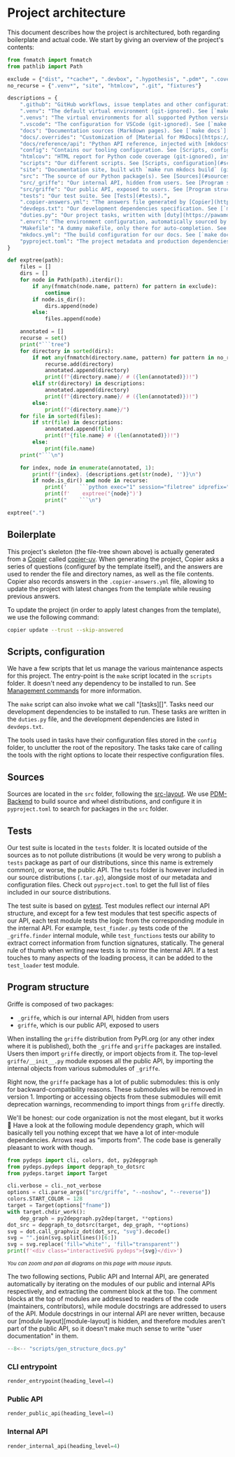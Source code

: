 # Project architecture

This document describes how the project is architectured, both regarding boilerplate and actual code. We start by giving an overview of the project's contents:

```python exec="1" session="filetree"
from fnmatch import fnmatch
from pathlib import Path

exclude = {"dist", "*cache*", ".devbox", ".hypothesis", ".pdm*", ".coverage*", "profile.*", ".gitpod*"}
no_recurse = {".venv*", "site", "htmlcov", ".git", "fixtures"}

descriptions = {
    ".github": "GitHub workflows, issue templates and other configuration.",
    ".venv": "The default virtual environment (git-ignored). See [`make setup`][command-setup] command.",
    ".venvs": "The virtual environments for all supported Python versions (git-ignored). See [`make setup`][command-setup] command.",
    ".vscode": "The configuration for VSCode (git-ignored). See [`make vscode`][command-vscode] command.",
    "docs": "Documentation sources (Markdown pages). See [`make docs`][task-docs] task.",
    "docs/.overrides": "Customization of [Material for MkDocs](https://squidfunk.github.io/mkdocs-material/)' templates.",
    "docs/reference/api": "Python API reference, injected with [mkdocstrings](https://mkdocstrings.github.io/).",
    "config": "Contains our tooling configuration. See [Scripts, configuration](#scripts-configuration).",
    "htmlcov": "HTML report for Python code coverage (git-ignored), integrated in the [Coverage report](../coverage/) page. See [`make coverage`][task-coverage] task.",
    "scripts": "Our different scripts. See [Scripts, configuration](#scripts-configuration).",
    "site": "Documentation site, built with `make run mkdocs build` (git-ignored).",
    "src": "The source of our Python package(s). See [Sources](#sources) and [Program structure](#program-structure).",
    "src/_griffe": "Our internal API, hidden from users. See [Program structure](#program-structure).",
    "src/griffe": "Our public API, exposed to users. See [Program structure](#program-structure).",
    "tests": "Our test suite. See [Tests](#tests).",
    ".copier-answers.yml": "The answers file generated by [Copier](https://copier.readthedocs.io/en/stable/). See [Boilerplate](#boilerplate).",
    "devdeps.txt": "Our development dependencies specification. See [`make setup`][command-setup] command.",
    "duties.py": "Our project tasks, written with [duty](https://pawamoy.github.io/duty). See [Tasks][tasks].",
    ".envrc": "The environment configuration, automatically sourced by [direnv](https://direnv.net/). See [commands](../commands/).",
    "Makefile": "A dummy makefile, only there for auto-completion. See [commands](../commands/).",
    "mkdocs.yml": "The build configuration for our docs. See [`make docs`][task-docs] task.",
    "pyproject.toml": "The project metadata and production dependencies.",
}

def exptree(path):
    files = []
    dirs = []
    for node in Path(path).iterdir():
        if any(fnmatch(node.name, pattern) for pattern in exclude):
            continue
        if node.is_dir():
            dirs.append(node)
        else:
            files.append(node)

    annotated = []
    recurse = set()
    print("```tree")
    for directory in sorted(dirs):
        if not any(fnmatch(directory.name, pattern) for pattern in no_recurse):
            recurse.add(directory)
            annotated.append(directory)
            print(f"{directory.name}/ # ({len(annotated)})!")
        elif str(directory) in descriptions:
            annotated.append(directory)
            print(f"{directory.name}/ # ({len(annotated)})!")
        else:
            print(f"{directory.name}/")
    for file in sorted(files):
        if str(file) in descriptions:
            annotated.append(file)
            print(f"{file.name} # ({len(annotated)})!")
        else:
            print(file.name)
    print("```\n")

    for index, node in enumerate(annotated, 1):
        print(f"{index}. {descriptions.get(str(node), '')}\n")
        if node.is_dir() and node in recurse:
            print('    ```python exec="1" session="filetree" idprefix=""')
            print(f'    exptree("{node}")')
            print("    ```\n")
```

```python exec="1" session="filetree" idprefix=""
exptree(".")
```

## Boilerplate

This project's skeleton (the file-tree shown above) is actually generated from a [Copier](https://copier.readthedocs.io/en/stable/) called [copier-uv](https://pawamoy.github.io/copier-uv/). When generating the project, Copier asks a series of questions (configuref by the template itself), and the answers are used to render the file and directory names, as well as the file contents. Copier also records answers in the `.copier-answers.yml` file, allowing to update the project with latest changes from the template while reusing previous answers.

To update the project (in order to apply latest changes from the template), we use the following command:

```bash
copier update --trust --skip-answered
```

## Scripts, configuration

We have a few scripts that let us manage the various maintenance aspects for this project. The entry-point is the `make` script located in the `scripts` folder. It doesn't need any dependency to be installed to run. See [Management commands](commands.md) for more information.

The `make` script can also invoke what we call "[tasks][]". Tasks need our development dependencies to be installed to run. These tasks are written in the `duties.py` file, and the development dependencies are listed in `devdeps.txt`.

The tools used in tasks have their configuration files stored in the `config` folder, to unclutter the root of the repository. The tasks take care of calling the tools with the right options to locate their respective configuration files.

## Sources

Sources are located in the `src` folder, following the [src-layout](https://packaging.python.org/en/latest/discussions/src-layout-vs-flat-layout/). We use [PDM-Backend](https://backend.pdm-project.org/) to build source and wheel distributions, and configure it in `pyproject.toml` to search for packages in the `src` folder.

## Tests

Our test suite is located in the `tests` folder. It is located outside of the sources as to not pollute distributions (it would be very wrong to publish a `tests` package as part of our distributions, since this name is extremely common), or worse, the public API. The `tests` folder is however included in our source distributions (`.tar.gz`), alongside most of our metadata and configuration files. Check out `pyproject.toml` to get the full list of files included in our source distributions.

The test suite is based on [pytest](https://docs.pytest.org/en/8.2.x/). Test modules reflect our internal API structure, and except for a few test modules that test specific aspects of our API, each test module tests the logic from the corresponding module in the internal API. For example, `test_finder.py` tests code of the `_griffe.finder` internal module, while `test_functions` tests our ability to extract correct information from function signatures, statically. The general rule of thumb when writing new tests is to mirror the internal API. If a test touches to many aspects of the loading process, it can be added to the `test_loader` test module. 

## Program structure

Griffe is composed of two packages:

- `_griffe`, which is our internal API, hidden from users
- `griffe`, which is our public API, exposed to users

When installing the `griffe` distribution from PyPI.org (or any other index where it is published), both the `_griffe` and `griffe` packages are installed. Users then import `griffe` directly, or import objects from it. The top-level `griffe/__init__.py` module exposes all the public API, by importing the internal objects from various submodules of `_griffe`.

Right now, the `griffe` package has a lot of public submodules: this is only for backward-compatibility reasons. These submodules will be removed in version 1. Importing or accessing objects from these submodules will emit deprecation warnings, recommending to import things from `griffe` directly.

We'll be honest: our code organization is not the most elegant, but it works :shrug: Have a look at the following module dependency graph, which will basically tell you nothing except that we have a lot of inter-module dependencies. Arrows read as "imports from". The code base is generally pleasant to work with though.

```python exec="true" html="true"
from pydeps import cli, colors, dot, py2depgraph
from pydeps.pydeps import depgraph_to_dotsrc
from pydeps.target import Target

cli.verbose = cli._not_verbose
options = cli.parse_args(["src/griffe", "--noshow", "--reverse"])
colors.START_COLOR = 128
target = Target(options["fname"])
with target.chdir_work():
    dep_graph = py2depgraph.py2dep(target, **options)
dot_src = depgraph_to_dotsrc(target, dep_graph, **options)
svg = dot.call_graphviz_dot(dot_src, "svg").decode()
svg = "".join(svg.splitlines()[6:])
svg = svg.replace('fill="white"', 'fill="transparent"')
print(f'<div class="interactiveSVG pydeps">{svg}</div>')
```

<small><i>You can zoom and pan all diagrams on this page with mouse inputs.</i></small>

The two following sections, Public API and Internal API, are generated automatically by iterating on the modules of our public and internal APIs respectively, and extracting the comment block at the top. The comment blocks at the top of modules are addressed to readers of the code (maintainers, contributors), while module docstrings are addressed to users of the API. Module docstrings in our internal API are never written, because our [module layout][module-layout] is hidden, and therefore modules aren't part of the public API, so it doesn't make much sense to write "user documentation" in them.

```python exec="1" session="comment_blocks"
--8<-- "scripts/gen_structure_docs.py"
```

### CLI entrypoint

```python exec="1" idprefix="entrypoint-" session="comment_blocks"
render_entrypoint(heading_level=4)
```

### Public API

```python exec="1" idprefix="public-" session="comment_blocks"
render_public_api(heading_level=4)
```

### Internal API

```python exec="1" idprefix="internal-" session="comment_blocks"
render_internal_api(heading_level=4)
```

<style>
    .interactiveSVG svg {
        min-height: 200px;
    }
    .graph > polygon {
        fill-opacity: 0.0;
    }

    /* pydeps dependency graph. */
    [data-md-color-scheme="default"] .pydeps .edge > path,
    [data-md-color-scheme="default"] .pydeps .edge > polygon {
        stroke: black;
    }

    [data-md-color-scheme="slate"] .pydeps .edge > path,
    [data-md-color-scheme="slate"] .pydeps .edge > polygon {
        stroke: white;
    }


    /* Code2Flow call graphs. */
    [data-md-color-scheme="default"] .code2flow .cluster > polygon {
        stroke: black;
    }
    [data-md-color-scheme="default"] .code2flow .cluster > text {
        fill: black;
    }

    [data-md-color-scheme="slate"] .code2flow .cluster > polygon {
        stroke: white;
    }
    [data-md-color-scheme="slate"] .code2flow .cluster > text {
        fill: white;
    }
</style>

<script>
    document.addEventListener("DOMContentLoaded", function(){
        const divs = document.getElementsByClassName("interactiveSVG");
        for (let i = 0; i < divs.length; i++) {
            if (!divs[i].firstElementChild.id) {
                divs[i].firstElementChild.id = `interactiveSVG-${i}`
            }
            svgPanZoom(`#${divs[i].firstElementChild.id}`, {});
        }
    });
</script>
